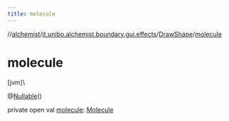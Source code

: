 ```yaml
---
title: molecule
---
```

//[alchemist](../../../index.html)/[it.unibo.alchemist.boundary.gui.effects](../index.html)/[DrawShape](index.html)/[molecule](molecule.html)



# molecule



[jvm]\




@[Nullable](https://docs.oracle.com/javase/8/docs/api/javax/annotation/Nullable.html)()



private open val [molecule](molecule.html): [Molecule](../../it.unibo.alchemist.model.interfaces/-molecule/index.html)




